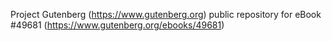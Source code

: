 Project Gutenberg (https://www.gutenberg.org) public repository for eBook #49681 (https://www.gutenberg.org/ebooks/49681)
